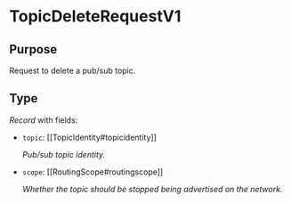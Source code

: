 # TopicDeleteRequestV1

## Purpose

<!-- --8<-- [start:purpose] -->
Request to delete a pub/sub topic.
<!-- --8<-- [end:purpose] -->

## Type

<!-- --8<-- [start:type] -->
<div class="type" markdown>

*Record* with fields:

- `topic`: [[TopicIdentity#topicidentity]]

  *Pub/sub topic identity.*

- `scope`: [[RoutingScope#routingscope]]

  *Whether the topic should be stopped being advertised on the network.*

</div>
<!-- --8<-- [end:type] -->
